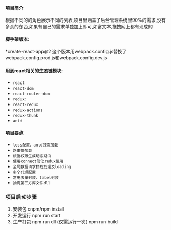  
  
  
#### 项目简介
根据不同的的角色展示不同的列表,项目里涵盖了后台管理系统里90%的需求,没有多余的东西,如果有自己的需求单独加上即可,如富文本,拖拽网上都有现成的
#### 脚手架版本:
 *create-react-app@2
 这个版本用webpack.config.js替换了webpack.config.prod.js和webpack.config.dev.js
 
 #### 用到react相关的生态链模块:
  * `react`
  * `react-dom`
  * `react-router-dom`
  * `redux`: 
  * `react-redux`
  * `redux-actions`
  * `redux-thunk`
  * `antd`
 
 #### 项目要点
  * `less配置、antd按需加载`
  * `路由懒加载`
  * `根据权限生成动态路由`
  * `使用connect简化redux使用`
  * `全局数据请求拦截处理及loading`
  * `多个代理配置`
  * `常用表单封装、tabel封装`
  * `抽离第三方库文件dll`
  
  ### 项目启动步骤
1. 安装包
   cnpm/npm install 
2. 开发运行
  npm run start
3. 生产打包
  npm run dll (仅需运行一次)
  npm run build
